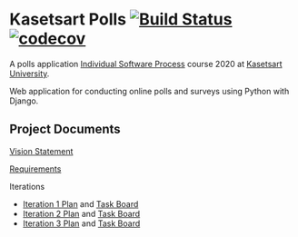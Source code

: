 # Kasetsart Polls [![Build Status](https://travis-ci.com/kidstylex/ku-polls.svg?branch=master)](https://travis-ci.com/kidstylex/ku-polls) [![codecov](https://codecov.io/gh/kidstylex/ku-polls/branch/master/graph/badge.svg)](https://codecov.io/gh/kidstylex/ku-polls)
A polls application [Individual Software Process](https://cpske.github.io/ISP) course 2020 at [Kasetsart University](https://ku.ac.th).

Web application for conducting online polls and surveys using Python with Django.

## Project Documents
[Vision Statement](../../wiki/Vision%20Statement)

[Requirements](../../wiki/Requirements)

Iterations
* [Iteration 1 Plan](../../wiki/Iteration-1-Plan) and [Task Board](../../projects/3)
* [Iteration 2 Plan](../../wiki/Iteration-2-Plan) and [Task Board](../../projects/4)
* [Iteration 3 Plan](../../wiki/Iteration-3-Plan) and [Task Board](../../projects/5)
